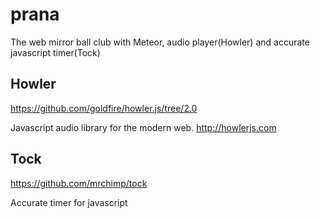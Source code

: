 # prana
The web mirror ball club with Meteor, audio player(Howler) and accurate javascript timer(Tock)

## Howler

https://github.com/goldfire/howler.js/tree/2.0

Javascript audio library for the modern web. http://howlerjs.com

## Tock

https://github.com/mrchimp/tock

Accurate timer for javascript
